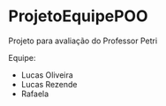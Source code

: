 # ProjetoEquipePOO
Projeto para avaliação do Professor Petri

Equipe:
- Lucas Oliveira
- Lucas Rezende
- Rafaela 
